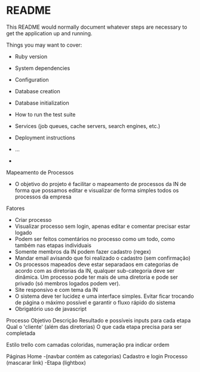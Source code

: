 # README

This README would normally document whatever steps are necessary to get the
application up and running.

Things you may want to cover:

* Ruby version

* System dependencies

* Configuration

* Database creation

* Database initialization

* How to run the test suite

* Services (job queues, cache servers, search engines, etc.)

* Deployment instructions

* ...
* 

Mapeamento de Processos
- O objetivo do projeto é facilitar o mapeamento de processos da IN de forma que possamos editar e visualizar de forma simples todos os processos da empresa

Fatores
- Criar processo
- Visualizar processo sem login, apenas editar e comentar precisar estar logado
- Podem ser feitos comentários no processo como um todo, como também nas etapas individuais
- Somente membros da IN podem fazer cadastro (regex)
- Mandar email avisando que foi realizado o cadastro (sem confirmação)
- Os processos mapeados deve estar separadaos em categorias de acordo com as diretorias da IN, qualquer sub-categoria deve ser dinâmica. Um processo pode ter mais de uma diretoria e pode ser privado (só membros logados podem ver).
- Site responsivo e com tema da IN
- O sistema deve ter lucidez e uma interface simples. Evitar ficar trocando de página o máximo possível e garantir o fluxo rápido do sistema
- Obrigatório uso de javascript

Processo
Objetivo
Descrição
Resultado e possíveis inputs para cada etapa
Qual o 'cliente' (além das diretorias)
O que cada etapa precisa para ser completada

Estilo trello com camadas coloridas, numeração pra indicar ordem

Páginas
Home
-(navbar contém as categorias)
Cadastro e login
Processo (mascarar link)
-Etapa (lightbox)
